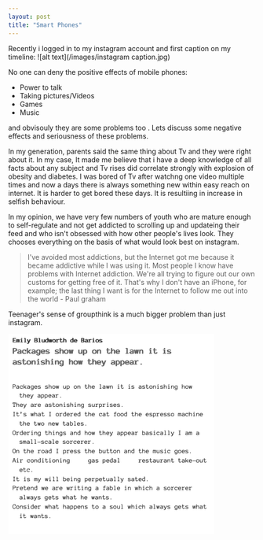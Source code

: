 ```yaml
---
layout: post
title: "Smart Phones"
---
```


Recently i logged in to  my instagram account and first caption on my timeline:
![alt text](/images/instagram caption.jpg)


No one can deny the positive effects of mobile phones:
	
* Power to talk
* Taking pictures/Videos
* Games
* Music

and obvisouly they are some problems too . Lets discuss some negative effects and seriousness of these problems.

In my generation, parents said the same thing about Tv and they were right about it. In my case, It made me believe that i have a deep knowledge of all facts about any subject and Tv rises did correlate strongly with explosion of obesity and diabetes. I was bored of Tv after watchng one video multiple times and now a days there is always something new within easy reach on internet. It is harder to get bored these days. It is resultiing in increase in selfish behaviour.

In my opinion, we have very few numbers of youth who are mature enough to self-regulate and not get addicted to scrolling up and updateing their feed and who isn't obsessed with how other people's lives look. They chooses everything on the basis of what would look best on instagram.

>I've avoided most addictions, but the Internet got me because it became addictive while I was using it. Most people I know have problems with Internet addiction. We're all trying to figure out our own customs for getting free of it. That's why I don't have an iPhone, for example; the last thing I want is for the Internet to follow me out into the world - Paul graham

Teenager's sense of groupthink is a much bigger problem than just instagram.



![alt text](/images/text123.jpg)